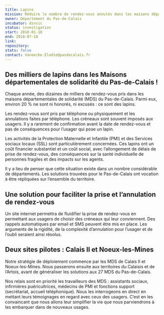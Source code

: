 ```yaml
---
title: Lapins
mission: Réduire le nombre de rendez-vous annulés dans les maisons départementales de solidarité
owner: Département du Pas-de-Calais
incubator: dinsic
status: investigation
start: 2018-01-18
end: 2018-07-18
link:
repository:
stats: false
contact: Vaneecke.Elodie@pasdecalais.fr
---
```


## Des milliers de lapins dans les Maisons départementales de solidarité du Pas-de-Calais !

Chaque année, des dizaines de milliers de rendez-vous pris dans les maisons départementales de solidarité (MDS) du Pas-de-Calais. Parmi eux, environ 20 % ne sont ni honorés, ni excusés : ce sont des lapins.

Les rendez-vous sont pris par téléphone ou physiquement et les annulations faites par téléphone. Les créneaux sont souvent imposés aux usagers. Il y a rarement de confirmation avant la date de rendez-vous et pas de conséquences pour l’usager qui pose un lapin.

Les activités de la Protection Maternelle et Infantile (PMI) et des Services sociaux locaux (SSL) sont particulièrement concernées. Ces lapins ont un coût financier substantiel et un coût social, avec l’allongement de délais de prise de rendez-vous, des conséquences sur la santé individuelle de personnes fragiles et des impacts sur les agents.

Il y a lieu de penser que cette situation existe dans un nombre considérable de départements. Les solutions trouvées pour le Pas-de-Calais ont vocation à être répliquées sur l’ensemble du territoire.

## Une solution pour faciliter la prise et l’annulation de rendez-vous

Un site internet permettra de fluidifier la prise de rendez-vous en permettant aux usagers de choisir des créneaux qui leur conviennent. Des rappels automatiques par email et SMS peuvent être mis en place.  Les arguments de la rigidité, de la complexité d’annulation pour l’usager et de l’oubli seraient ainsi résolus.

## Deux sites pilotes : Calais II et Noeux-les-Mines

Notre stratégie de déploiement commence par les MDS de Calais II et Noeux-les-Mines. Nous passerons ensuite aux territoires du Calaisis et de l’Artois, avant de généraliser les solutions aux 27 MDS du Pas-de-Calais.

Nos relais sont en priorité les travailleurs des MDS : assistants sociaux, infirmières puéricultrices, médecins de PMI et fonctions support (secrétariat, accueil téléphonique). Nous les interrogeons en direct en mettant leurs témoignages en regard avec ceux des usagers. C’est en les convaincant que nous allons leur simplifier la vie que nous parviendrons à les embarquer dans de nouveaux usages.
